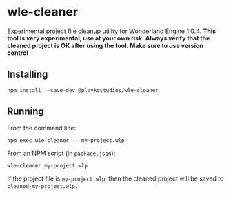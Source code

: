 # wle-cleaner

Experimental project file cleanup utility for Wonderland Engine 1.0.4. **This
tool is very experimental, use at your own risk. Always verify that the cleaned
project is OK after using the tool. Make sure to use version control**

## Installing

```
npm install --save-dev @playkostudios/wle-cleaner
```

## Running

From the command line:
```
npm exec wle-cleaner -- my-project.wlp
```

From an NPM script (in `package.json`):
```
wle-cleaner my-project.wlp
```

If the project file is `my-project.wlp`, then the cleaned project will be saved
to `cleaned-my-project.wlp`.